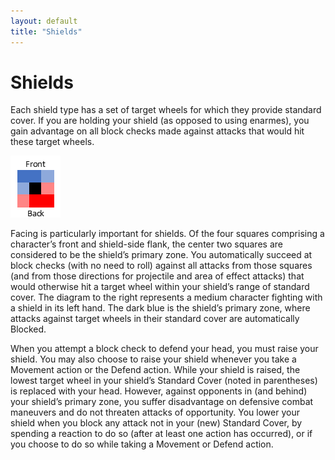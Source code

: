 ```yaml
---
layout: default
title: "Shields"
---
```


# Shields

Each shield type has a set of target wheels for which they provide standard cover. If you are holding your shield (as opposed to using enarmes), you gain advantage on all block checks made against attacks that would hit these target wheels. 

![protected and vulnerable zones for a character with a shield in their left hand](shield.png)

Facing is particularly important for shields. Of the four squares comprising a character’s front and shield-side flank, the center two squares are considered to be the shield’s primary zone. You automatically succeed at block checks (with no need to roll) against all attacks from those squares (and from those directions for projectile and area of effect attacks) that would otherwise hit a target wheel within your shield’s range of standard cover. The diagram to the right represents a medium character fighting with a shield in its left hand. The dark blue is the shield’s primary zone, where attacks against target wheels in their standard cover are automatically Blocked. 

When you attempt a block check to defend your head, you must raise your shield. You may also choose to raise your shield whenever you take a Movement action or the Defend action. While your shield is raised, the lowest target wheel in your shield’s Standard Cover (noted in parentheses) is replaced with your head. However, against opponents in (and behind) your shield’s primary zone, you suffer disadvantage on defensive combat maneuvers and do not threaten attacks of opportunity. You lower your shield when you block any attack not in your (new) Standard Cover, by spending a reaction to do so (after at least one action has occurred), or if you choose to do so while taking a Movement or Defend action.

